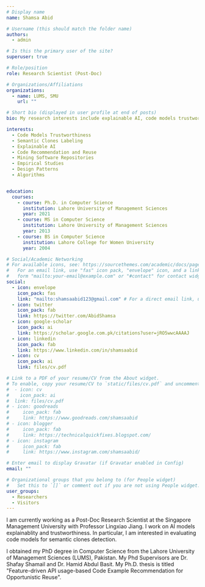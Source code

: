 ```yaml
---
# Display name
name: Shamsa Abid

# Username (this should match the folder name)
authors:
  - admin

# Is this the primary user of the site?
superuser: true

# Role/position
role: Research Scientist (Post-Doc)

# Organizations/Affiliations
organizations:
  - name: LUMS, SMU
    url: ""

# Short bio (displayed in user profile at end of posts)
bio: My research interests include explainable AI, code models trustworthiness, semantic clones, software reuse, and code recommendation systems.

interests:
  - Code Models Trustworthiness
  - Semantic Clones Labeling
  - Explainable AI 
  - Code Recommendation and Reuse
  - Mining Software Repositories
  - Empirical Studies
  - Design Patterns
  - Algorithms


education:
  courses:
    - course: Ph.D. in Computer Science
      institution: Lahore University of Management Sciences
      year: 2021
    - course: MS in Computer Science
      institution: Lahore University of Management Sciences
      year: 2013
    - course: BS in Computer Science
      institution: Lahore College for Women University
      year: 2004

# Social/Academic Networking
# For available icons, see: https://sourcethemes.com/academic/docs/page-builder/#icons
#   For an email link, use "fas" icon pack, "envelope" icon, and a link in the
#   form "mailto:your-email@example.com" or "#contact" for contact widget.
social:
  - icon: envelope
    icon_pack: fas
    link: "mailto:shamsaabid123@gmail.com" # For a direct email link, use "mailto:test@example.org".
  - icon: twitter
    icon_pack: fab
    link: https://twitter.com/AbidShamsa
  - icon: google-scholar
    icon_pack: ai
    link: https://scholar.google.com.pk/citations?user=jRO5wwcAAAAJ
  - icon: linkedin
    icon_pack: fab
    link: https://www.linkedin.com/in/shamsaabid
  - icon: cv
    icon_pack: ai
    link: files/cv.pdf

# Link to a PDF of your resume/CV from the About widget.
# To enable, copy your resume/CV to `static/files/cv.pdf` and uncomment the lines below.
#  - icon: cv
#    icon_pack: ai
#  link: files/cv.pdf
# - icon: goodreads
#     icon_pack: fab
#     link: https://www.goodreads.com/shamsaabid
# - icon: blogger
#     icon_pack: fab
#     link: https://technicalquickfixes.blogspot.com/
# - icon: instagram
#     icon_pack: fab
#     link: https://www.instagram.com/shamsaabid/

# Enter email to display Gravatar (if Gravatar enabled in Config)
email: ""

# Organizational groups that you belong to (for People widget)
#   Set this to `[]` or comment out if you are not using People widget.
user_groups:
  - Researchers
  - Visitors
---
```


I am currently working as a Post-Doc Research Scientist at the Singapore Management University with Professor Lingxiao Jiang. I work on AI models explainablity and trustworthiness. In particular, I am interested in evaluating code models for semantic clones detection.

I obtained my PhD degree in Computer Science from the Lahore University of Management Sciences (LUMS), Pakistan. My Phd Supervisors are Dr. Shafay Shamail and Dr. Hamid Abdul Basit. My Ph.D. thesis is titled "Feature-driven API usage-based Code Example Recommendation for Opportunistic Reuse".
